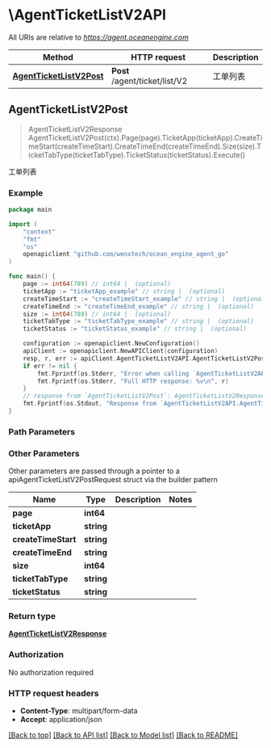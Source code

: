 # \AgentTicketListV2API

All URIs are relative to *https://agent.oceanengine.com*

Method | HTTP request | Description
------------- | ------------- | -------------
[**AgentTicketListV2Post**](AgentTicketListV2API.md#AgentTicketListV2Post) | **Post** /agent/ticket/list/V2 | 工单列表



## AgentTicketListV2Post

> AgentTicketListV2Response AgentTicketListV2Post(ctx).Page(page).TicketApp(ticketApp).CreateTimeStart(createTimeStart).CreateTimeEnd(createTimeEnd).Size(size).TicketTabType(ticketTabType).TicketStatus(ticketStatus).Execute()

工单列表



### Example

```go
package main

import (
	"context"
	"fmt"
	"os"
	openapiclient "github.com/wenxtech/ocean_engine_agent_go"
)

func main() {
	page := int64(789) // int64 |  (optional)
	ticketApp := "ticketApp_example" // string |  (optional)
	createTimeStart := "createTimeStart_example" // string |  (optional)
	createTimeEnd := "createTimeEnd_example" // string |  (optional)
	size := int64(789) // int64 |  (optional)
	ticketTabType := "ticketTabType_example" // string |  (optional)
	ticketStatus := "ticketStatus_example" // string |  (optional)

	configuration := openapiclient.NewConfiguration()
	apiClient := openapiclient.NewAPIClient(configuration)
	resp, r, err := apiClient.AgentTicketListV2API.AgentTicketListV2Post(context.Background()).Page(page).TicketApp(ticketApp).CreateTimeStart(createTimeStart).CreateTimeEnd(createTimeEnd).Size(size).TicketTabType(ticketTabType).TicketStatus(ticketStatus).Execute()
	if err != nil {
		fmt.Fprintf(os.Stderr, "Error when calling `AgentTicketListV2API.AgentTicketListV2Post``: %v\n", err)
		fmt.Fprintf(os.Stderr, "Full HTTP response: %v\n", r)
	}
	// response from `AgentTicketListV2Post`: AgentTicketListV2Response
	fmt.Fprintf(os.Stdout, "Response from `AgentTicketListV2API.AgentTicketListV2Post`: %v\n", resp)
}
```

### Path Parameters



### Other Parameters

Other parameters are passed through a pointer to a apiAgentTicketListV2PostRequest struct via the builder pattern


Name | Type | Description  | Notes
------------- | ------------- | ------------- | -------------
 **page** | **int64** |  | 
 **ticketApp** | **string** |  | 
 **createTimeStart** | **string** |  | 
 **createTimeEnd** | **string** |  | 
 **size** | **int64** |  | 
 **ticketTabType** | **string** |  | 
 **ticketStatus** | **string** |  | 

### Return type

[**AgentTicketListV2Response**](AgentTicketListV2Response.md)

### Authorization

No authorization required

### HTTP request headers

- **Content-Type**: multipart/form-data
- **Accept**: application/json

[[Back to top]](#) [[Back to API list]](../README.md#documentation-for-api-endpoints)
[[Back to Model list]](../README.md#documentation-for-models)
[[Back to README]](../README.md)

